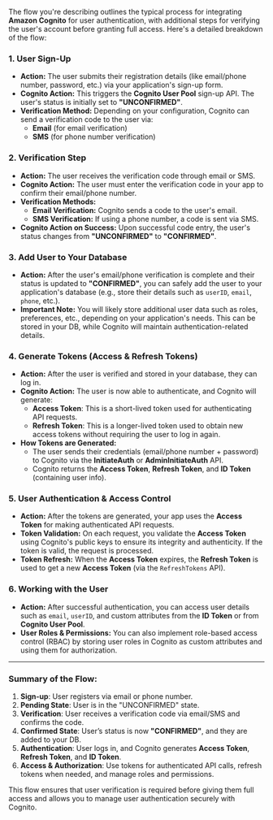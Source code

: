 The flow you're describing outlines the typical process for integrating **Amazon Cognito** for user authentication, with additional steps for verifying the user's account before granting full access. Here's a detailed breakdown of the flow:

### 1. **User Sign-Up**
   - **Action:** The user submits their registration details (like email/phone number, password, etc.) via your application's sign-up form.
   - **Cognito Action:** This triggers the **Cognito User Pool** sign-up API. The user's status is initially set to **"UNCONFIRMED"**.
   - **Verification Method:** Depending on your configuration, Cognito can send a verification code to the user via:
     - **Email** (for email verification)
     - **SMS** (for phone number verification)
   
### 2. **Verification Step**
   - **Action:** The user receives the verification code through email or SMS.
   - **Cognito Action:** The user must enter the verification code in your app to confirm their email/phone number.
   - **Verification Methods:**
     - **Email Verification:** Cognito sends a code to the user's email.
     - **SMS Verification:** If using a phone number, a code is sent via SMS.
   - **Cognito Action on Success:** Upon successful code entry, the user's status changes from **"UNCONFIRMED"** to **"CONFIRMED"**.

### 3. **Add User to Your Database**
   - **Action:** After the user's email/phone verification is complete and their status is updated to **"CONFIRMED"**, you can safely add the user to your application's database (e.g., store their details such as `userID`, `email`, `phone`, etc.).
   - **Important Note:** You will likely store additional user data such as roles, preferences, etc., depending on your application's needs. This can be stored in your DB, while Cognito will maintain authentication-related details.

### 4. **Generate Tokens (Access & Refresh Tokens)**
   - **Action:** After the user is verified and stored in your database, they can log in.
   - **Cognito Action:** The user is now able to authenticate, and Cognito will generate:
     - **Access Token**: This is a short-lived token used for authenticating API requests.
     - **Refresh Token**: This is a longer-lived token used to obtain new access tokens without requiring the user to log in again.
   - **How Tokens are Generated:**
     - The user sends their credentials (email/phone number + password) to Cognito via the **InitiateAuth** or **AdminInitiateAuth** API.
     - Cognito returns the **Access Token**, **Refresh Token**, and **ID Token** (containing user info).

### 5. **User Authentication & Access Control**
   - **Action:** After the tokens are generated, your app uses the **Access Token** for making authenticated API requests.
   - **Token Validation:** On each request, you validate the **Access Token** using Cognito's public keys to ensure its integrity and authenticity. If the token is valid, the request is processed.
   - **Token Refresh:** When the **Access Token** expires, the **Refresh Token** is used to get a new **Access Token** (via the `RefreshTokens` API).
   
### 6. **Working with the User**
   - **Action:** After successful authentication, you can access user details such as `email`, `userID`, and custom attributes from the **ID Token** or from **Cognito User Pool**.
   - **User Roles & Permissions:** You can also implement role-based access control (RBAC) by storing user roles in Cognito as custom attributes and using them for authorization.

---

### Summary of the Flow:
1. **Sign-up**: User registers via email or phone number.
2. **Pending State**: User is in the "UNCONFIRMED" state.
3. **Verification**: User receives a verification code via email/SMS and confirms the code.
4. **Confirmed State**: User’s status is now **"CONFIRMED"**, and they are added to your DB.
5. **Authentication**: User logs in, and Cognito generates **Access Token**, **Refresh Token**, and **ID Token**.
6. **Access & Authorization**: Use tokens for authenticated API calls, refresh tokens when needed, and manage roles and permissions.

This flow ensures that user verification is required before giving them full access and allows you to manage user authentication securely with Cognito.
